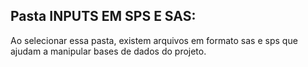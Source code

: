 ## Pasta INPUTS EM SPS E SAS:

Ao selecionar essa pasta, existem arquivos em formato sas e sps que ajudam a manipular bases de dados do projeto.

